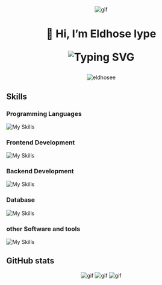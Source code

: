 
 <div align="center">
    <img src='https://media.giphy.com/media/v1.Y2lkPTc5MGI3NjExNWExZjUxZXM2YmJ5YTZmZTdpcG1veGJlZ25yeWVzanFpeDBuZHhyaiZlcD12MV9pbnRlcm5hbF9naWZfYnlfaWQmY3Q9Zw/qgQUggAC3Pfv687qPC/giphy.gif' alt="gif"  />
</div>
<h1 align="center">
👋 Hi, I’m Eldhose Iype
<p align="center">
<img src="https://readme-typing-svg.demolab.com?                font=Playfair+Display&size=30&pause=1000&center=true&vCenter=true&width=435&lines=Information+Technology+Student;Web+Developer;Always+Learning+New+Skills+" alt="Typing    SVG" />
</p>

</h1>
  




<p align="center"> <img src="https://komarev.com/ghpvc/?username=eldhosee&label=Profile%20views&color=0e75b6&style=flat" alt="eldhosee" /> </p>

## Skills
### Programming Languages
 ![My Skills](https://skillicons.dev/icons?i=python,c,javascript)
 ### Frontend Development
 ![My Skills](https://skillicons.dev/icons?i=html,css,tailwind,bootstrap,react,mui,framermotion)
 ### Backend Development
 ![My Skills](https://skillicons.dev/icons?i=nodejs,django,flask)
  ### Database
 ![My Skills](https://skillicons.dev/icons?i=mysql,postgresql,mongodb,sqlite)
### other Software and tools
 ![My Skills](https://skillicons.dev/icons?i=git,firebase,postman,netlify)
 
 

## GitHub stats
 <div align="center">
    <img src="https://github-readme-stats.vercel.app/api?username=Eldhosee&show_icons=true&theme=radical" alt="gif"  />
 
  <img src="https://streak-stats.demolab.com/?user=Eldhosee" alt="gif"  />
   <img src="https://github-readme-stats.vercel.app/api/top-langs/?username=Eldhosee&layout=compact&theme=radical" alt="gif"  />
</div>



<!---
Eldhosee/Eldhosee is a ✨ special ✨ repository because its `README.md` appears on your GitHub profile.
You can click the Preview link to take a look at your changes.
--->
